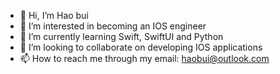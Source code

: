 - 👋 Hi, I’m Hao bui
- 👀 I’m interested in becoming an IOS engineer
- 🌱 I’m currently learning Swift, SwiftUI and Python
- 💞️ I’m looking to collaborate on developing IOS applications
- 📫 How to reach me through my email: haobui@outlook.com



